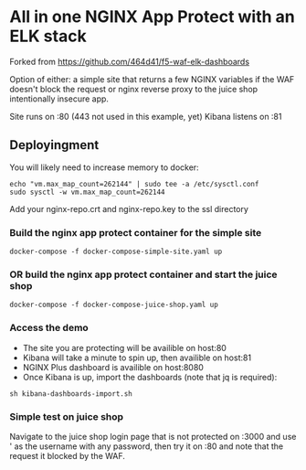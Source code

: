 # All in one NGINX App Protect with an ELK stack

Forked from <https://github.com/464d41/f5-waf-elk-dashboards>

Option of either:
a simple site that returns a few NGINX variables if the WAF doesn't block the request
or
nginx reverse proxy to the juice shop intentionally insecure app.

Site runs on :80 (443 not used in this example, yet)
Kibana listens on :81


## Deployingment

You will likely need to increase memory to docker:

```
echo "vm.max_map_count=262144" | sudo tee -a /etc/sysctl.conf
sudo sysctl -w vm.max_map_count=262144
```

Add your nginx-repo.crt and nginx-repo.key to the ssl directory

### Build the nginx app protect container for the simple site

```
docker-compose -f docker-compose-simple-site.yaml up
```

### OR build the nginx app protect container and start the juice shop

```
docker-compose -f docker-compose-juice-shop.yaml up
```

### Access the demo

- The site you are protecting will be availible on host:80
- Kibana will take a minute to spin up, then availible on host:81
- NGINX Plus dashboard is availible on host:8080
- Once Kibana is up, import the dashboards (note that jq is required):

```
sh kibana-dashboards-import.sh
```

### Simple test on juice shop

Navigate to the juice shop login page that is not protected on :3000 and use ' as the username with any password, then try it on :80 and note that the request it blocked by the WAF.
